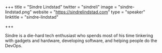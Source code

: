 +++
title = "Sindre Lindstad"
twitter = "sindreli"
image = "sindre-lindstad.png"
website = "https://sindrelindstad.com"
type = "speaker"
linktitle = "sindre-lindstad"

+++

Sindre is a die-hard tech enthusiast who spends most of his time tinkering with gadgets and hardware, developing software, and helping people do the DevOps.
